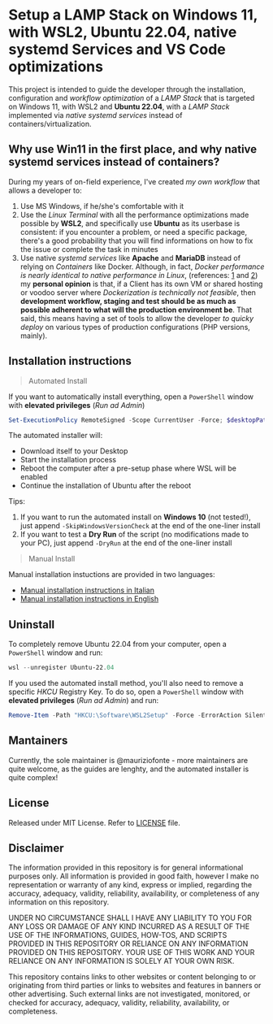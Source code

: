 # Setup a LAMP Stack on Windows 11, with WSL2, Ubuntu 22.04, native systemd Services and VS Code optimizations

This project is intended to guide the developer through the installation, configuration and _workflow optimization_ of a _LAMP Stack_ that is targeted on Windows 11, with WSL2 and **Ubuntu 22.04**, with a _LAMP Stack_ implemented via _native systemd services_ instead of containers/virtualization.

## Why use Win11 in the first place, and why native systemd services instead of containers?

During my years of on-field experience, I've created _my own workflow_ that allows a developer to:

1. Use MS Windows, if he/she's comfortable with it
2. Use the _Linux Terminal_ with all the performance optimizations made possible by **WSL2**, and specifically use **Ubuntu** as its userbase is consistent: if you encounter a problem, or need a specific package, there's a good probability that you will find informations on how to fix the issue or complete the task in minutes
3. Use native _systemd services_ like **Apache** and **MariaDB** instead of relying on _Containers_ like Docker. Although, in fact, _Docker performance is nearly identical to native performance in Linux_, (references: [1](https://dominoweb.draco.res.ibm.com/reports/rc25482.pdf) and [2](https://stackoverflow.com/questions/21889053/what-is-the-runtime-performance-cost-of-a-docker-container)) my **personal opinion** is that, if a Client has its own VM or shared hosting or voodoo server where _Dockerization is technically not feasible_, then **development workflow, staging and test should be as much as possible adherent to what will the production environment be**. That said, this means having a set of tools to allow the developer _to quicky deploy_ on various types of production configurations (PHP versions, mainly).

## Installation instructions

> Automated Install

If you want to automatically install everything, open a `PowerShell` window with **elevated privileges** (_Run ad Admin_)

```powershell
Set-ExecutionPolicy RemoteSigned -Scope CurrentUser -Force; $desktopPath = [Environment]::GetFolderPath('Desktop'); $url = 'https://raw.githubusercontent.com/mauriziofonte/win11-wsl2-ubuntu22-guide/main/install/win11.ps1'; $outputPath = Join-Path -Path $desktopPath -ChildPath 'install-ubuntu22-wsl2.ps1'; (New-Object System.Net.WebClient).DownloadFile($url, $outputPath); & $outputPath
```

The automated installer will:

- Download itself to your Desktop
- Start the installation process
- Reboot the computer after a pre-setup phase where WSL will be enabled
- Continue the installation of Ubuntu after the reboot

Tips:

1. If you want to run the automated install on **Windows 10** (not tested!), just append `-SkipWindowsVersionCheck` at the end of the one-liner install
2. If you want to test a **Dry Run** of the script (no modifications made to your PC), just append `-DryRun` at the end of the one-liner install

> Manual Install

Manual installation instuctions are provided in two languages:

- [Manual installation instructions in Italian](/docs/it/SETUP-IT.md)
- [Manual installation instructions in English](/docs/en/SETUP-EN.md)

## Uninstall

To completely remove Ubuntu 22.04 from your computer, open a `PowerShell` window and run:

```powershell
wsl --unregister Ubuntu-22.04
```

If you used the automated install method, you'll also need to remove a specific _HKCU_ Registry Key. To do so, open a `PowerShell` window with **elevated privileges** (_Run ad Admin_) and run:

```powershell
Remove-Item -Path "HKCU:\Software\WSL2Setup" -Force -ErrorAction SilentlyContinue | Out-Null
```

## Mantainers

Currently, the sole maintainer is @mauriziofonte - more maintainers are quite welcome, as the guides are lenghty, and the automated installer is quite complex!

## License

Released under MIT License. Refer to [LICENSE](/LICENSE) file.

## Disclaimer

The information provided in this repository is for general informational purposes only. All information is provided in good faith, however I make no representation or warranty of any kind, express or implied, regarding the accuracy, adequacy, validity, reliability, availability, or completeness of any information on this repository.

UNDER NO CIRCUMSTANCE SHALL I HAVE ANY LIABILITY TO YOU FOR ANY LOSS OR DAMAGE OF ANY KIND INCURRED AS A RESULT OF THE USE OF THE INFORMATIONS, GUIDES, HOW-TOS, AND SCRIPTS PROVIDED IN THIS REPOSITORY OR RELIANCE ON ANY INFORMATION PROVIDED ON THIS REPOSITORY. YOUR USE OF THIS WORK AND YOUR RELIANCE ON ANY INFORMATION IS SOLELY AT YOUR OWN RISK.

This repository contains links to other websites or content belonging to or originating from third parties or links to websites and features in banners or other advertising. Such external links are not investigated, monitored, or checked for accuracy, adequacy, validity, reliability, availability, or completeness.
